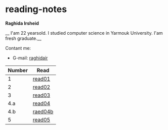 # reading-notes

__Raghida Irsheid__

__ I'am 22 yearsold. I studied computer science in Yarmouk University. I'am fresh graduate.__


Contant me:
- G-mail: [raghidair](https://mail.google.com/mail/raghidair@gmail.com)



 
 |Number | Read |
 |-------|------|
 | 1     |[read01](read01)|
 | 2     |[read02](read02)|
 | 3     |[read03](read03)|
 | 4.a     |[read04](read04)|
 | 4.b | [raed04b](read04b)|
 | 5 | [read05](read05) |
